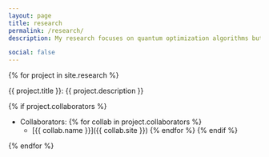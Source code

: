 ```yaml
---
layout: page
title: research
permalink: /research/
description: My research focuses on quantum optimization algorithms but I am generally interested in full-stack quantum computation. The interdisciplinary nature of the subject is what drew me in and I have taken quantum courses in computer science, physics, engineering, and chemistry to build a well-rounded understanding of the subject.

social: false
---
```


{% for project in site.research %}

{{ project.title }}: {{ project.description }} 

{% if project.collaborators %}
* Collaborators:
{% for collab in project.collaborators %}
    * [{{ collab.name }}]({{ collab.site }})
{% endfor %}
{% endif %}

{% endfor %}
